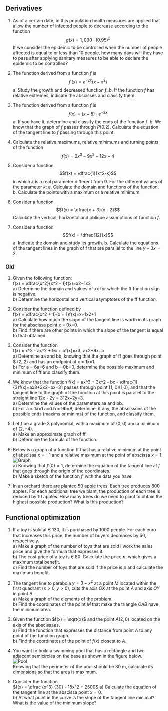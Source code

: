 ## Derivatives

1. As of a certain date, in this population health measures are applied that allow the number of infected people to decrease according to the function
$$g(x) = 1,000 \cdot (0.95)^x$$
If we consider the epidemic to be controlled when the number of people affected is equal to or less than 10 people, how many days will they have to pass after applying sanitary measures to be able to declare the epidemic to be controlled?

3. The function derived from a function $f$ is
$$f'(x) = e^{-2x}(x - x^2)$$
a. Study the growth and decreased function $f$.
b. If the function $f$ has relative extremes, indicate the abscisses and classify them.

4. The function derived from a function $f$ is
$$f(x) = (x - 5) \cdot e^{-2x}$$
a. If you have it, determine and classify the ends of the function $f$.
b. We know that the graph of $f$ passes through $P(0.2)$. Calculate the equation of the tangent line to $f$ passing through this point.

5. Calculate the relative maximums, relative minimums and turning points of the function
$$f(x) = 2x^3 - 9x^2 + 12x - 4$$

6. Consider a function
$$f(x) = \dfrac{1}{x^2-k}$$
in which $k$ is a real parameter different from 0. For the different values of the parameter $k$:
a. Calculate the domain and functions of the function.
b. Calculate the points with a maximum or a relative minimum.

7. Consider a function
$$f(x) = \dfrac{x + 3}{x - 2}$$
Calculate the vertical, horizontal and oblique assumptions of function $f$.

8. Consider a function
$$f(x) = \dfrac{12}{x}$$
a. Indicate the domain and study its growth.
b. Calculate the equations of the tangent lines in the graph of f that are parallel to the line $y + 3x = 2$.


### Old
1.  Given the following function:  
    f(x) = \dfrac{x^2}{x^2 - 1}f(x)=x2−1x2​  
    a) Determine the domain and values of  xx  for which the  ff  function sign is negative.  
    b) Determine the horizontal and vertical asymptotes of the  ff  function.
    
2.  Consider the function defined by  
    f(x) = \dfrac{x^2 + 1}{x + 1}f(x)=x+1x2+1​  
    a) Calculate how much the slope of the tangent line is worth in its graph for the abscissa point  x = 0x=0.  
    b) Find if there are other points in which the slope of the tangent is equal to that obtained.
    
3.  Consider the function  
    f(x) = x^3 - ax^2 + 9x + bf(x)=x3−ax2+9x+b  
    a) Determine  aa  and  bb, knowing that the graph of  ff  goes through point $ (2, 2) and has an endpoint at  x = 1x=1.  
    b) For  a = 6a=6  and  b = 0b=0, determine the possible maximum and minimum of  ff  and classify them.

1.  We know that the function  f(x) = ax^3 + 3x^2 - bx - \dfrac{1}{3}f(x)=ax3+3x2−bx−31​  passes through point  (1, 0)(1,0), and that the tangent line to the graph of the function at this point is parallel to the straight line  12x - 2y = 312x−2y=3.  
    a) Determine the values of the parameters  aa  and  bb.  
    b) For  a = 1a=1  and  b = 9b=9, determine, if any, the abscissons of the possible ends (maxims or minims) of the function, and classify them.
    
2.  Let  $f$  be a grade 3 polynomial, with a maximum of $(0,0)$  and a minimum of  $(2, -4)$.  
    a) Make an approximate graph of  ff.  
    b) Determine the formula of the function.
    
3.  Below is a graph of a function  ff  that has a relative minimum at the point of abscissa  $x = -1$  and a relative maximum at the point of abscissa  $x = 1$.  
    ![Graph](graph.svg)  
    a) Knowing that  $f'(0) = 1$, determine the equation of the tangent line at  $f$  that goes through the origin of the coordinates.  
    b) Make a sketch of the function  $f'$  with the data you have.
    
4.  In an orchard there are planted 50 apple trees. Each tree produces 800 apples. For each additional tree we plant, the production of each tree is reduced by 10 apples. How many trees do we need to plant to obtain the highest possible production? What is this production?
    

## Functional optimization

1.  If a toy is sold at € 130, it is purchased by 1000 people. For each euro that increases this price, the number of buyers decreases by 50, respectively.  
    a) Make a graph of the number of toys that are sold i work the sales price and give the formula that expresses it.  
    b) The cost price of a toy is € 80. Calculate the price  $p$, which gives a maximum total benefit.  
    c) Find the number of toys that are sold if the price is  $p$  and calculate the maximum benefit.

2.  The tangent line to parabola  $y = 3 - x^2$  at a point  $M$  located within the first quadrant $(x > 0, y > 0)$, cuts the axis  $OX$  at the point  $A$ and axis $OY$ in point $B$.  
    a) Make a graph of the elements of the problem.  
    b) Find the coordinates of the point $M$  that make the triangle  $OAB$  have the minimum area.
    
3.  Given the function  $f(x) = \sqrt{x}$  and the point  $A(2, 0)$  located on the axis of the abscissaes.  
    a) Find the function that expresses the distance from point  $A$  to any point of the function graph.  
    b) Find the coordinates of the point of  $f(x)$  closest to  $A$.
    
4.  You want to build a swimming pool that has a rectangle and two adjacent semicircles on the base as shown in the figure below.  
    ![Pool](pool.svg)  
    Knowing that the perimeter of the pool should be 30 m, calculate its dimensions so that the area is maximum.
    
5.  Consider the function  
    $f(x) = \dfrac {x^3} {30} - 15x^2 + 2500$
    a) Calculate the equation of the tangent line at the abscissa point $x = 0$.  
    b) At what point in the curve is the slope of the tangent line minimal? What is the value of the minimum slope?
<!--stackedit_data:
eyJoaXN0b3J5IjpbLTExNjgzMTExOTksLTI2MjkzMjk0XX0=
-->